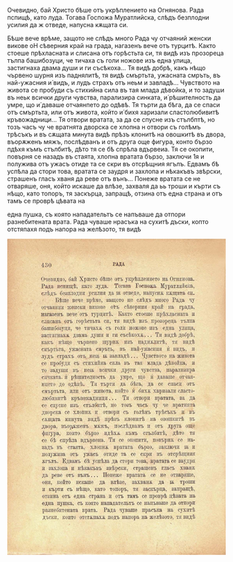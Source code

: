 ﻿Очевидно, бай Христо бѣше отъ укрѣплението на Огнянова. Рада пспищѣ, като луда. Тогава Госпожа Муратлийска, слѣдъ безплодни усилия да ж отведе, напусна кѫщата си.

Бѣше вече врѣме, защото не слѣдъ много Рада чу отчаяний женски викове оН сѣверния край на града, нагазенъ вече отъ турцитѣ. Както стоеше прѣхласната и слисана отъ горѣстьта си, тя видѣ изъ прозореца тълпа башибозуци, че тичаха съ голи ножове изъ една улица, застигнаха двама души и ги съсѣкоха... Тя видѣ добрѣ, какъ нѣщо чървено шурня изъ паднялитѣ, тя видѣ смъртьта, ужасната смръть, въ най-ужасния и́ видъ, и лудъ страхъ отъ неьм и завладѣ... Чувството на живота се пробуди съ стихийна сила въ тая млада дѣвойка, и то задуши въ неьк всички други чувства, парализира синката, и́ рѣшителность да умре, що и́ даваше отчаянпето до одѣвѣ. Тя търти да бѣга, да се спаси отъ смъртьта, или отъ живота, който и́ бихя харизали сластолюбивитѣ кръвожадници... Тя отвори вратата, за да се спусне изъ стълбптѣ, но тозъ часъ чу че вратнята дворска се хлопна н отвори съ голѣмъ трѣсъкъ и въ сѫщата минута видѣ прѣзъ клонитѣ на овошкитѣ въ двора, въорѫженъ мяжъ, послѣдванъ и отъ друга още фигура, конто бързо пдѣхя къмъ стълбитѣ, дѣто тя се бѣ спрѣла вдървеиа. Тя се окопити, повърня се назадъ въ стаята, хлопна вратата бързо, заключи 1я и полужива отъ ужасъ отиде та се скри въ отсрѣщния ягълъ. Едвамъ бѣ успѣла да стори това, вратата се заудря и захлопа и нѣкакъвъ звѣрски, страшенъ гласъ хваня да реве отъ вънъ... Понеже вратата се не отваряше, оня, който искаше да влѣзе, захваля да ьь троши и кърти съ нѣщо, като топоръ, тя заскърца, запращѣ, отзина отъ една страна и отъ тамъ се проврѣ цѣвата на

една пушка, съ която нападательтъ се напъваше да отпори разнебитената врата. Рада чуваше нрасъка на сухитѣ дъски, копто отстяпахя подъ напора на желѣзото, тя видѣ

![original](images/479.jpg)

